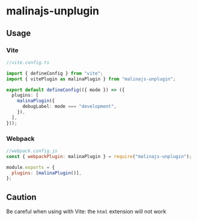 # malinajs-unplugin

## Usage

### Vite

```ts
//vite.config.ts

import { defineConfig } from "vite";
import { vitePlugin as malinaPlugin } from "malinajs-unplugin";

export default defineConfig(({ mode }) => ({
  plugins: [
    malinaPlugin({
      debugLabel: mode === "development",
    }),
  ],
}));
```

### Webpack

```js
//webpack.config.js
const { webpackPlugin: malinaPlugin } = require("malinajs-unplugin");

module.exports = {
  plugins: [malinaPlugin()],
};
```

## Caution

Be careful when using with Vite: the `html` extension will not work
